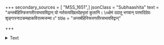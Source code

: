 +++
secondary_sources = [ "MSS_1651",]
jsonClass = "Subhaashita"
text = "अन्तर्बहिस्त्रिजगतीरसभावविद्वान् यो नर्तयत्यखिलदेहभृतां कुलानि।  \nक्षेमं ददातु भगवान् परमादिदेवः शृङ्गारनाटकमहाकविरात्मजन्मा॥"
title = "अन्तर्बहिस्त्रिजगतीरसभावविद्वान्"

+++

<details><summary>Text</summary>

अन्तर्बहिस्त्रिजगतीरसभावविद्वान् यो नर्तयत्यखिलदेहभृतां कुलानि।  
क्षेमं ददातु भगवान् परमादिदेवः शृङ्गारनाटकमहाकविरात्मजन्मा॥
</details>
